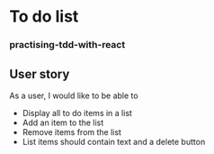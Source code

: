 # To do list
### practising-tdd-with-react

## User story
As a user, I would like to be able to
* Display all to do items in a list
* Add an item to the list
* Remove items from the list
* List items should contain text and a delete button